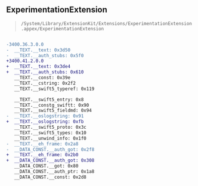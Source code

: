 ## ExperimentationExtension

> `/System/Library/ExtensionKit/Extensions/ExperimentationExtension.appex/ExperimentationExtension`

```diff

-3400.36.3.0.0
-  __TEXT.__text: 0x3d50
-  __TEXT.__auth_stubs: 0x5f0
+3400.41.2.0.0
+  __TEXT.__text: 0x3de4
+  __TEXT.__auth_stubs: 0x610
   __TEXT.__const: 0x39e
   __TEXT.__cstring: 0x2f2
   __TEXT.__swift5_typeref: 0x119

   __TEXT.__swift5_entry: 0x8
   __TEXT.__constg_swiftt: 0x90
   __TEXT.__swift5_fieldmd: 0x94
-  __TEXT.__oslogstring: 0x91
+  __TEXT.__oslogstring: 0xfb
   __TEXT.__swift5_proto: 0x3c
   __TEXT.__swift5_types: 0x10
   __TEXT.__unwind_info: 0x1f0
-  __TEXT.__eh_frame: 0x2a8
-  __DATA_CONST.__auth_got: 0x2f8
+  __TEXT.__eh_frame: 0x2b0
+  __DATA_CONST.__auth_got: 0x308
   __DATA_CONST.__got: 0x80
   __DATA_CONST.__auth_ptr: 0x1a8
   __DATA_CONST.__const: 0x2d8

```
